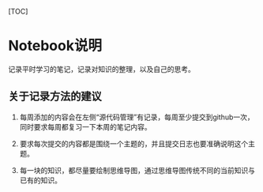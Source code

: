[TOC]

# Notebook说明

记录平时学习的笔记，记录对知识的整理，以及自己的思考。

## 关于记录方法的建议

1. 每周添加的内容会在左侧“源代码管理”有记录，每周至少提交到github一次，同时要求每周都复习一下本周的笔记内容。

2. 要求每次提交的内容都是围绕一个主题的，并且提交日志也要准确说明这个主题。

3. 每一块的知识，都尽量要绘制思维导图，通过思维导图传统不同的当前知识与已有的知识。
